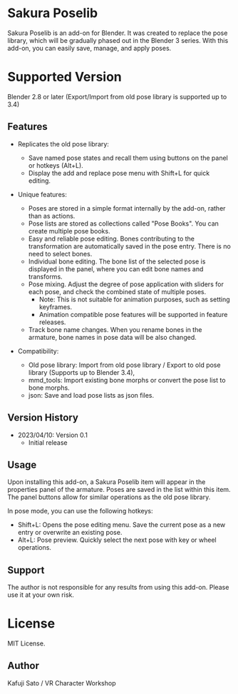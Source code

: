 # Sakura Poselib

Sakura Poselib is an add-on for Blender. It was created to replace the pose library, which will be gradually phased out in the Blender 3 series. With this add-on, you can easily save, manage, and apply poses.

# Supported Version

Blender 2.8 or later (Export/Import from old pose library is supported up to 3.4)

## Features

- Replicates the old pose library:
  - Save named pose states and recall them using buttons on the panel or hotkeys (Alt+L).
  - Display the add and replace pose menu with Shift+L for quick editing.

- Unique features:
  - Poses are stored in a simple format internally by the add-on, rather than as actions.
  - Pose lists are stored as collections called "Pose Books". You can create multiple pose books.
  - Easy and reliable pose editing. Bones contributing to the transformation are automatically saved in the pose entry. There is no need to select bones.
  - Individual bone editing. The bone list of the selected pose is displayed in the panel, where you can edit bone names and transforms.
  - Pose mixing. Adjust the degree of pose application with sliders for each pose, and check the combined state of multiple poses.
    - Note: This is not suitable for animation purposes, such as setting keyframes.
    - Animation compatible pose features will be supported in feature releases.
  - Track bone name changes. When you rename bones in the armature, bone names in pose data will be also changed. 

- Compatibility:
  - Old pose library: Import from old pose library / Export to old pose library (Supports up to Blender 3.4),
  - mmd_tools: Import existing bone morphs or convert the pose list to bone morphs.
  - json: Save and load pose lists as json files.

## Version History

- 2023/04/10: Version 0.1
  - Initial release

## Usage

Upon installing this add-on, a Sakura Poselib item will appear in the properties panel of the armature. Poses are saved in the list within this item. The panel buttons allow for similar operations as the old pose library.

In pose mode, you can use the following hotkeys:

- Shift+L: Opens the pose editing menu. Save the current pose as a new entry or overwrite an existing pose.
- Alt+L: Pose preview. Quickly select the next pose with key or wheel operations.

## Support

The author is not responsible for any results from using this add-on. Please use it at your own risk.

# License

MIT License.

## Author

Kafuji Sato / VR Character Workshop

